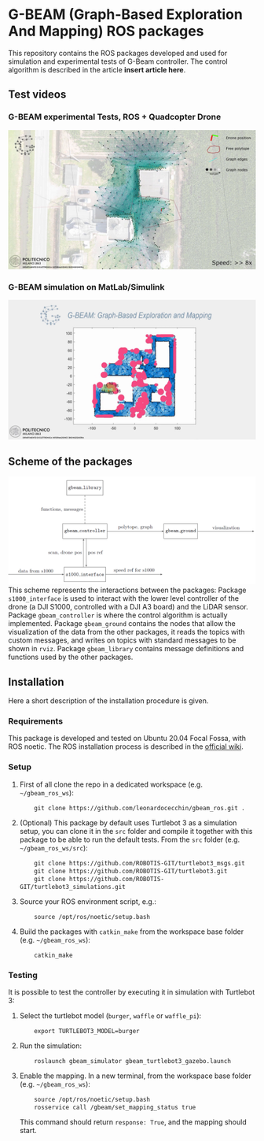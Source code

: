 # G-BEAM (Graph-Based Exploration And Mapping) ROS packages

This repository contains the ROS packages developed and used for simulation and experimental tests of G-Beam controller.
The control algorithm is described in the article **insert article here**.

## Test videos

### G-BEAM experimental Tests, ROS + Quadcopter Drone
[![gbeam experimental test](doc/img/0suE8IxzbC0.png)](https://www.youtube.com/watch?v=0suE8IxzbC0)

### G-BEAM simulation on MatLab/Simulink
[![gbeam matlab simulation](doc/img/9D0L84BI0Cg.png)](https://www.youtube.com/watch?v=9D0L84BI0Cg)

## Scheme of the packages
![scheme of gbeam package](doc/img/11_gbeam_scheme.png "packages scheme")
This scheme represents the interactions between the packages:
Package `s1000_interface` is used to interact with the lower level controller of the drone (a DJI S1000, controlled with a DJI A3 board) and the LiDAR sensor.
Package `gbeam_controller` is where the control algorithm is actually implemented.
Package `gbeam_ground` contains the nodes that allow the visualization of the data from the other packages, it reads the topics with custom messages, and writes on topics with standard messages to be shown in `rviz`.
Package `gbeam_library` contains message definitions and functions used by the other packages.

## Installation
Here a short description of the installation procedure is given.

### Requirements
This package is developed and tested on Ubuntu 20.04 Focal Fossa, with ROS noetic.
The ROS installation process is described in the [official wiki](http://wiki.ros.org/noetic/Installation/Ubuntu).

### Setup
1. First of all clone the repo in a dedicated workspace (e.g. `~/gbeam_ros_ws`):
    ```
        git clone https://github.com/leonardocecchin/gbeam_ros.git .
    ```
2. (Optional) This package by default uses Turtlebot 3 as a simulation setup, you can clone it in the `src` folder and compile it together with this package to be able to run the default tests. From the `src` folder (e.g. `~/gbeam_ros_ws/src`):
    ```
        git clone https://github.com/ROBOTIS-GIT/turtlebot3_msgs.git
        git clone https://github.com/ROBOTIS-GIT/turtlebot3.git
        git clone https://github.com/ROBOTIS-GIT/turtlebot3_simulations.git
    ```
3. Source your ROS environment script, e.g.:
    ```
        source /opt/ros/noetic/setup.bash
    ```
4. Build the packages with `catkin_make` from the workspace base folder (e.g. `~/gbeam_ros_ws`):
    ```
        catkin_make
    ```


### Testing
It is possible to test the controller by executing it in simulation with Turtlebot 3:
1. Select the turtlebot model (`burger`, `waffle` or `waffle_pi`):
    ```
        export TURTLEBOT3_MODEL=burger
    ```
2. Run the simulation:
    ```
        roslaunch gbeam_simulator gbeam_turtlebot3_gazebo.launch
    ```
3. Enable the mapping. In a new terminal, from the workspace base folder (e.g. `~/gbeam_ros_ws`):
    ```
        source /opt/ros/noetic/setup.bash
        rosservice call /gbeam/set_mapping_status true
    ```
    This command should return `response: True`, and the mapping should start.